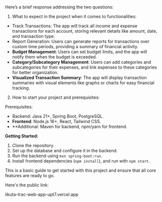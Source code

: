 Here’s a brief response addressing the two questions:

 1. What to expect in the project when it comes to functionalities:

- Track Transactions: The app will track all income and expense transactions for each account, storing relevant details like amount, date, and transaction type.
- Report Generation: Users can generate reports for transactions over custom time periods, providing a summary of financial activity.
- **Budget Management**: Users can set budget limits, and the app will notify them when the budget is exceeded.
- **Category/Subcategory Management**: Users can add categories and subcategories for their expenses, and link expenses to these categories for better organization.
- **Visualized Transaction Summary**: The app will display transaction summaries with visual elements like graphs or charts for easy financial tracking.

 2. How to start your project and prerequisites:

Prerequisites:
- Backend: Java 21+, Spring Boot, PostgreSQL.
- **Frontend**: Node.js 16+, React, Tailwind CSS.
- **Additional: Maven for backend, npm/yarn for frontend.

**Getting Started:**
1. Clone the repository.
2. Set up the database and configure it in the backend.
3. Run the backend using `mvn spring-boot:run`.
4. Install frontend dependencies (`npm install`), and run with `npm start`.

This is a basic guide to get started with this project and ensure that all core features are ready to go.

Here's the public link:

likuta-trac-web-app-upt7.vercel.app

